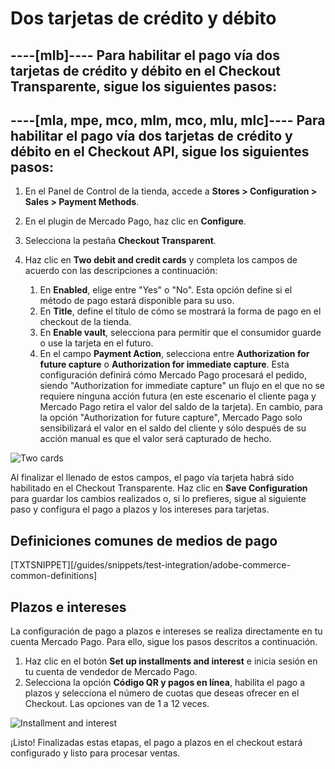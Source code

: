 # Dos tarjetas de crédito y débito
----[mlb]----
Para habilitar el pago vía dos tarjetas de crédito y débito en el Checkout Transparente, sigue los siguientes pasos:
------------

----[mla, mpe, mco, mlm, mco, mlu, mlc]----
Para habilitar el pago vía dos tarjetas de crédito y débito en el Checkout API, sigue los siguientes pasos:
------------

1. En el Panel de Control de la tienda, accede a **Stores > Configuration > Sales > Payment Methods**.
2. En el plugin de Mercado Pago, haz clic en **Configure**.
3. Selecciona la pestaña **Checkout Transparent**.
4. Haz clic en **Two debit and credit cards** y completa los campos de acuerdo con las descripciones a continuación:

    1. En **Enabled**, elige entre "Yes" o "No". Esta opción define si el método de pago estará disponible para su uso.
    2. En **Title**, define el título de cómo se mostrará la forma de pago en el checkout de la tienda.
    3. En **Enable vault**, selecciona para permitir que el consumidor guarde o use la tarjeta en el futuro.
    4. En el campo **Payment Action**, selecciona entre **Authorization for future capture** o **Authorization for immediate capture**. Esta configuración definirá cómo Mercado Pago procesará el pedido, siendo "Authorization for immediate capture" un flujo en el que no se requiere ninguna acción futura (en este escenario el cliente paga y Mercado Pago retira el valor del saldo de la tarjeta). En cambio, para la opción "Authorization for future capture", Mercado Pago solo sensibilizará el valor en el saldo del cliente y sólo después de su acción manual es que el valor será capturado de hecho.

![Two cards](adobe-commerce/dois_cartoes.png)

Al finalizar el llenado de estos campos, el pago vía tarjeta habrá sido habilitado en el Checkout Transparente. Haz clic en **Save Configuration** para guardar los cambios realizados o, si lo prefieres, sigue al siguiente paso y configura el pago a plazos y los intereses para tarjetas.


## Definiciones comunes de medios de pago

[TXTSNIPPET][/guides/snippets/test-integration/adobe-commerce-common-definitions]

## Plazos e intereses

La configuración de pago a plazos e intereses se realiza directamente en tu cuenta Mercado Pago. Para ello, sigue los pasos descritos a continuación.

1. Haz clic en el botón **Set up installments and interest** e inicia sesión en tu cuenta de vendedor de Mercado Pago.
2. Selecciona la opción **Código QR y pagos en línea**, habilita el pago a plazos y selecciona el número de cuotas que deseas ofrecer en el Checkout. Las opciones van de 1 a 12 veces.

![Installment and interest](adobe-commerce/parcelamento.gif)

¡Listo! Finalizadas estas etapas, el pago a plazos en el checkout estará configurado y listo para procesar ventas.